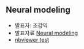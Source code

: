 ## Neural modeling
- 발표자: 조강익
- 발표자료 [Neural modeling](http://nbviewer.ipython.org/github/biospin/neuropy/blob/gh-pages/doc/part1/study01/Neural%20modeling.ipynb)
- [nbviewer test](http://nbviewer.ipython.org/github/biospin/neuropy/blob/gh-pages/doc/part1/study01/ML%20chapter%2010.ipynb)
